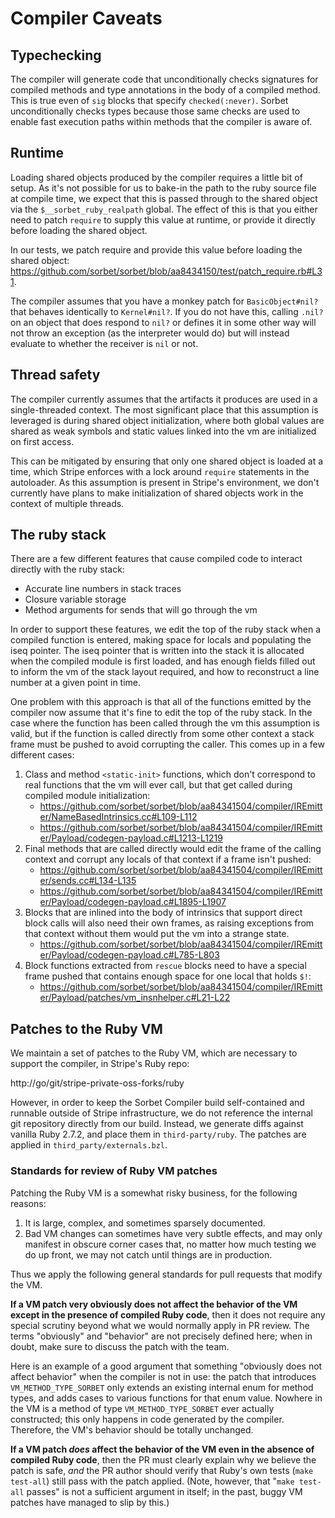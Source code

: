 # Compiler Caveats

## Typechecking

The compiler will generate code that unconditionally checks signatures for
compiled methods and type annotations in the body of a compiled method. This is
true even of `sig` blocks that specify `checked(:never)`. Sorbet
unconditionally checks types because those same checks are used to enable fast
execution paths within methods that the compiler is aware of.


## Runtime

Loading shared objects produced by the compiler requires a little bit of setup.
As it's not possible for us to bake-in the path to the ruby source file at
compile time, we expect that this is passed through to the shared object via the
`$__sorbet_ruby_realpath` global. The effect of this is that you either need
to patch `require` to supply this value at runtime, or provide it directly
before loading the shared object.

In our tests, we patch require and provide this value before loading the shared
object: https://github.com/sorbet/sorbet/blob/aa8434150/test/patch_require.rb#L31.

The compiler assumes that you have a monkey patch for `BasicObject#nil?` that
behaves identically to `Kernel#nil?`. If you do not have this, calling `.nil?`
on an object that does respond to `nil?` or defines it in some other way will
not throw an exception (as the interpreter would do) but will instead evaluate
to whether the receiver is `nil` or not.

## Thread safety

The compiler currently assumes that the artifacts it produces are used in a
single-threaded context.  The most significant place that this assumption is
leveraged is during shared object initialization, where both global values are
shared as weak symbols and static values linked into the vm are initialized on
first access.

This can be mitigated by ensuring that only one shared object is loaded at a
time, which Stripe enforces with a lock around `require` statements in the
autoloader. As this assumption is present in Stripe's environment, we don't
currently have plans to make initialization of shared objects work in the
context of multiple threads.

## The ruby stack

There are a few different features that cause compiled code to interact directly
with the ruby stack:

* Accurate line numbers in stack traces
* Closure variable storage
* Method arguments for sends that will go through the vm

In order to support these features, we edit the top of the ruby stack when a
compiled function is entered, making space for locals and populating the iseq
pointer. The iseq pointer that is written into the stack it is allocated when
the compiled module is first loaded, and has enough fields filled out to inform
the vm of the stack layout required, and how to reconstruct a line number at a
given point in time.

One problem with this approach is that all of the functions emitted by the
compiler now assume that it's fine to edit the top of the ruby stack. In the
case where the function has been called through the vm this assumption is valid,
but if the function is called directly from some other context a stack frame
must be pushed to avoid corrupting the caller. This comes up in a few different
cases:

1.  Class and method `<static-init>` functions, which don't correspond to real
    functions that the vm will ever call, but that get called during compiled
    module initialization:
    - https://github.com/sorbet/sorbet/blob/aa84341504/compiler/IREmitter/NameBasedIntrinsics.cc#L109-L112
    - https://github.com/sorbet/sorbet/blob/aa84341504/compiler/IREmitter/Payload/codegen-payload.c#L1213-L1219
2.  Final methods that are called directly would edit the frame of the calling
    context and corrupt any locals of that context if a frame isn't pushed:
    - https://github.com/sorbet/sorbet/blob/aa84341504/compiler/IREmitter/sends.cc#L134-L135
    - https://github.com/sorbet/sorbet/blob/aa84341504/compiler/IREmitter/Payload/codegen-payload.c#L1895-L1907
3.  Blocks that are inlined into the body of intrinsics that support direct
    block calls will also need their own frames, as raising exceptions from that
    context without them would put the vm into a strange state.
    - https://github.com/sorbet/sorbet/blob/aa84341504/compiler/IREmitter/Payload/codegen-payload.c#L785-L803
4.  Block functions extracted from `rescue` blocks need to have a special frame
    pushed that contains enough space for one local that holds `$!`:
    - https://github.com/sorbet/sorbet/blob/aa84341504/compiler/IREmitter/Payload/patches/vm_insnhelper.c#L21-L22

## Patches to the Ruby VM

We maintain a set of patches to the Ruby VM, which are necessary to support the
compiler, in Stripe's Ruby repo:

http://go/git/stripe-private-oss-forks/ruby

However, in order to keep the Sorbet Compiler build self-contained and
runnable outside of Stripe infrastructure, we do not reference the internal git
repository directly from our build. Instead, we generate diffs against vanilla
Ruby 2.7.2, and place them in `third-party/ruby`. The patches are applied in
`third_party/externals.bzl`.

### Standards for review of Ruby VM patches

Patching the Ruby VM is a somewhat risky business, for the following reasons:

1. It is large, complex, and sometimes sparsely documented.
2. Bad VM changes can sometimes have very subtle effects, and may only manifest
   in obscure corner cases that, no matter how much testing we do up front, we
   may not catch until things are in production.

Thus we apply the following general standards for pull requests that modify the
VM.

**If a VM patch very obviously does not affect the behavior of the VM except in
the presence of compiled Ruby code**, then it does not require any special
scrutiny beyond what we would normally apply in PR review. The terms "obviously"
and "behavior" are not precisely defined here; when in doubt, make sure to
discuss the patch with the team.

Here is an example of a good argument that something "obviously does not affect
behavior" when the compiler is not in use: the patch that introduces
`VM_METHOD_TYPE_SORBET` only extends an existing internal enum for method types,
and adds cases to various functions for that enum value. Nowhere in the VM is a
method of type `VM_METHOD_TYPE_SORBET` ever actually constructed; this only
happens in code generated by the compiler. Therefore, the VM's behavior should
be totally unchanged.

**If a VM patch _does_ affect the behavior of the VM even in the absence of
compiled Ruby code**, then the PR must clearly explain why we believe the patch
is safe, _and_ the PR author should verify that Ruby's own tests
(`make test-all`) still pass with the patch applied. (Note, however, that
"`make test-all` passes" is not a sufficient argument in itself; in the past,
buggy VM patches have managed to slip by this.)
